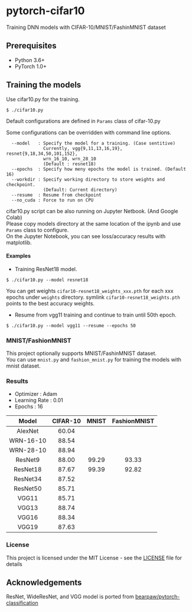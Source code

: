 # pytorch-cifar10
Training DNN models with CIFAR-10/MNIST/FashinMNIST dataset

## Prerequisites

- Python 3.6+
- PyTorch 1.0+

## Training the models

Use cifar10.py for the training.

```shell-session
$ ./cifar10.py
```

Default configurations are defined in `Params` class of cifar-10.py

Some configurations can be overridden with command line options.

```
  --model   : Specify the model for a training. (Case sentitive)
              Currently, vgg{9,11,13,16,19}, resnet{9,18,34,50,101,152},
              wrn_16_10, wrn_28_10
              (Default : resnet18)
  --epochs  : Specify how meny epochs the model is trained. (Default 16)
  --workdir : Specify working directory to store weights and checkpoint.
              (Default: Current directory)
  --resume  : Resume from checkpoint
  --no_cuda : Force to run on CPU
```

cifar10.py script can be also running on Jupyter Netbook. (And Google Colab)  
Please copy models directory at the same location of the ipynb and use `Params` class to configure.  
On the Jupyter Notebook, you can see loss/accuracy results with matplotlib.

#### Examples

- Training ResNet18 model.
```shell-session
$ ./cifar10.py --model resnet18
```
You can get weights `cifar10-resnet18_weights_xxx.pth` for each xxx epochs under `weights` directory. symlink `cifar10-resnet18_weights.pth` points to the best accuracy weights.

- Resume from vgg11 training and continue to train until 50th epoch.
```shell-session
$ ./cifar10.py --model vgg11 --resume --epochs 50
```

### MNIST/FashionMNIST

This project optionally supports MNIST/FashinMNIST dataset.  
You can use `mnist.py` and `fashion_mnist.py` for training the models with mnist dataset.  

### Results

- Optimizer : Adam
- Learning Rate : 0.01
- Epochs : 16

|   Model   |   CIFAR-10   |     MNIST    | FashionMNIST |
|:---------:|:------------:|:------------:|:------------:|
|  AlexNet  |     60.04    |              |              |
| WRN-16-10 |     88.54    |              |              |
| WRN-28-10 |     88.94    |              |              |
|  ResNet9  |     88.00    |     99.29    |     93.33    |
| ResNet18  |     87.67    |     99.39    |     92.82    |
| ResNet34  |     87.52    |              |              |
| ResNet50  |     85.71    |              |              |
|   VGG11   |     85.71    |              |              |
|   VGG13   |     88.74    |              |              |
|   VGG16   |     88.34    |              |              |
|   VGG19   |     87.63    |              |              |

### License

This project is licensed under the MIT License - see the [LICENSE](https://github.com/SangatsuUsagi/pytorch-cifar10/blob/master/LICENSE) file for details

## Acknowledgements

ResNet, WideResNet, and VGG model is ported from [bearpaw/pytorch-classification](https://github.com/bearpaw/pytorch-classification)

